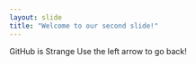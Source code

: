 ```yaml
---
layout: slide
title: "Welcome to our second slide!"
---
```

GitHub is Strange
Use the left arrow to go back!

